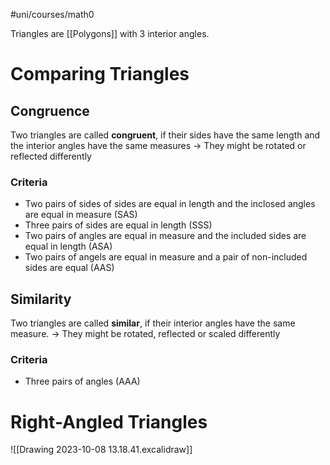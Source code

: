 #uni/courses/math0 

Triangles are [[Polygons]] with 3 interior angles.

# Comparing Triangles

## Congruence

Two triangles are called **congruent**, if their sides have the same length and the interior angles have the same measures
-> They might be rotated or reflected differently

### Criteria

- Two pairs of sides of sides are equal in length and the inclosed angles are equal in measure (SAS)
- Three pairs of sides are equal in length (SSS)
- Two pairs of angles are equal in measure and the included sides are equal in length (ASA)
- Two pairs of angels are equal in measure and a pair of non-included sides are equal (AAS)

## Similarity

Two triangles are called **similar**, if their interior angles have the same measure.
-> They might be rotated, reflected or scaled differently

### Criteria

- Three pairs of angles (AAA)

# Right-Angled Triangles

![[Drawing 2023-10-08 13.18.41.excalidraw]]